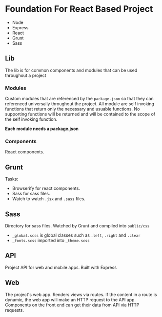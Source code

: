 # Foundation For React Based Project
- Node
- Express
- React
- Grunt
- Sass

## Lib

The lib is for common components and modules that can be used throughout a project

### Modules
Custom modules that are referenced by the `package.json` so that they can referenced universally throughout the project.
All module are self invoking functions that return only the necessary and usuable functions. No supporting functions will be returned and will be
contained to the scope of the self invoking function.

**Each module needs a package.json**

### Components
React components.

## Grunt
Tasks:
- Browserify for react components.
- Sass for sass files.
- Watch to watch `.jsx` and `.sass` files.

## Sass
Directory for sass files. Watched by Grunt and compiled into `public/css`

- `_global.scss` is global classes such as `.left`, `.right` and `.clear`
- `_fonts.scss` imported into `_theme.scss`

## API
Project API for web and mobile apps. Built with Express

## Web
The project's web app. Renders views via routes. If the content in a route is dynamic, the web app will make an HTTP request to the API app. Components on the front end can get their data from API via HTTP requests.
